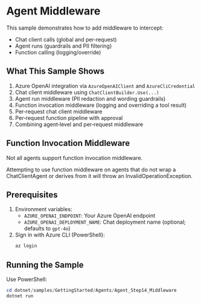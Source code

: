 # Agent Middleware 

This sample demonstrates how to add middleware to intercept:
- Chat client calls (global and per‑request)
- Agent runs (guardrails and PII filtering)
- Function calling (logging/override)

## What This Sample Shows

1. Azure OpenAI integration via `AzureOpenAIClient` and `AzureCliCredential`
2. Chat client middleware using `ChatClientBuilder.Use(...)`
3. Agent run middleware (PII redaction and wording guardrails)
4. Function invocation middleware (logging and overriding a tool result)
5. Per‑request chat client middleware
6. Per‑request function pipeline with approval
7. Combining agent‑level and per‑request middleware

## Function Invocation Middleware

Not all agents support function invocation middleware.

Attempting to use function middleware on agents that do not wrap a ChatClientAgent or derives from it will throw an InvalidOperationException.

## Prerequisites

1. Environment variables:
   - `AZURE_OPENAI_ENDPOINT`: Your Azure OpenAI endpoint
   - `AZURE_OPENAI_DEPLOYMENT_NAME`: Chat deployment name (optional; defaults to `gpt-4o`)
2. Sign in with Azure CLI (PowerShell):
   ```powershell
   az login
   ```

## Running the Sample

Use PowerShell:
```powershell
cd dotnet/samples/GettingStarted/Agents/Agent_Step14_Middleware
dotnet run
```

